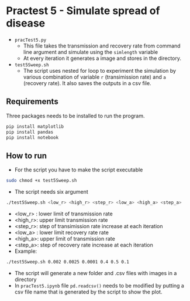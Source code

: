 
# Practest 5 - Simulate spread of disease 

- `pracTest5.py`
  - This file takes the transmission and recovery rate from command line argument and simulate using the `simlength` variable
  - At every iteration it generates a image and stores in the directory.
- `test5Sweep.sh`
  - The script uses nested for loop to experiment the simulation by various combination of variable `r` (transimission rate) and `a` (recovery rate). It also saves the outputs in a csv file.

## Requirements
Three packages needs to be installed to run the program.
```bash
pip install matplotlib
pip install pandas
pip install notebook
```
## How to run 
- For the script you have to make the script executable 
```bash
sudo chmod +x test5Sweep.sh
```
- The script needs six argument 
```bash
./test5Sweep.sh <low_r> <high_r> <step_r> <low_a> <high_a> <step_a>
```
  - <low_r> : lower limit of transmission rate
  - <high_r>: upper limit transmission rate
  - <step_r>: step of transimission rate increase at each iteration
  - <low_a> : lower limit recovery rate rate
  - <high_a>: upper limit of transmission rate
  - <step_a>: step of recovery rate increase at each iteration
  - Example:
```bash
./test5Sweep.sh 0.002 0.0025 0.0001 0.4 0.5 0.1
```
  - The script will generate a new folder and .csv files with images in a directory
  - In `pracTest5.ipynb` file `pd.readcsv()` needs to  be modified by putting a csv file name that is generated by the script to show the plot.
